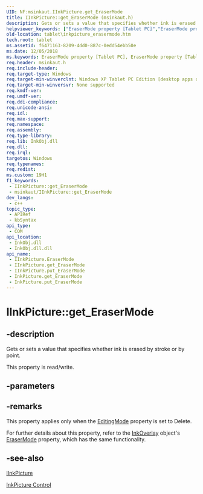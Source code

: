 ```yaml
---
UID: NF:msinkaut.IInkPicture.get_EraserMode
title: IInkPicture::get_EraserMode (msinkaut.h)
description: Gets or sets a value that specifies whether ink is erased by stroke or by point.
helpviewer_keywords: ["EraserMode property [Tablet PC]","EraserMode property [Tablet PC]","IInkPicture interface","IInkPicture interface [Tablet PC]","EraserMode property","IInkPicture.EraserMode","IInkPicture.get_EraserMode","IInkPicture::EraserMode","IInkPicture::get_EraserMode","IInkPicture::put_EraserMode","InkPicture.get_EraserMode","InkPicture.put_EraserMode","f6471163-8209-4dd0-887c-0edd54ebb50e","get_EraserMode","msinkaut/IInkPicture::EraserMode","msinkaut/IInkPicture::get_EraserMode","msinkaut/IInkPicture::put_EraserMode","put_EraserMode","tablet.inkpicture_erasermode"]
old-location: tablet\inkpicture_erasermode.htm
tech.root: tablet
ms.assetid: f6471163-8209-4dd0-887c-0edd54ebb50e
ms.date: 12/05/2018
ms.keywords: EraserMode property [Tablet PC], EraserMode property [Tablet PC],IInkPicture interface, IInkPicture interface [Tablet PC],EraserMode property, IInkPicture.EraserMode, IInkPicture.get_EraserMode, IInkPicture::EraserMode, IInkPicture::get_EraserMode, IInkPicture::put_EraserMode, InkPicture.get_EraserMode, InkPicture.put_EraserMode, f6471163-8209-4dd0-887c-0edd54ebb50e, get_EraserMode, msinkaut/IInkPicture::EraserMode, msinkaut/IInkPicture::get_EraserMode, msinkaut/IInkPicture::put_EraserMode, put_EraserMode, tablet.inkpicture_erasermode
req.header: msinkaut.h
req.include-header: 
req.target-type: Windows
req.target-min-winverclnt: Windows XP Tablet PC Edition [desktop apps only]
req.target-min-winversvr: None supported
req.kmdf-ver: 
req.umdf-ver: 
req.ddi-compliance: 
req.unicode-ansi: 
req.idl: 
req.max-support: 
req.namespace: 
req.assembly: 
req.type-library: 
req.lib: InkObj.dll
req.dll: 
req.irql: 
targetos: Windows
req.typenames: 
req.redist: 
ms.custom: 19H1
f1_keywords:
 - IInkPicture::get_EraserMode
 - msinkaut/IInkPicture::get_EraserMode
dev_langs:
 - c++
topic_type:
 - APIRef
 - kbSyntax
api_type:
 - COM
api_location:
 - InkObj.dll
 - InkObj.dll.dll
api_name:
 - IInkPicture.EraserMode
 - IInkPicture.get_EraserMode
 - IInkPicture.put_EraserMode
 - InkPicture.get_EraserMode
 - InkPicture.put_EraserMode
---
```


# IInkPicture::get_EraserMode


## -description

Gets or sets a value that specifies whether ink is erased by stroke or by point.



This property is read/write.

## -parameters

## -remarks

This property applies only when the <a href="/windows/desktop/api/msinkaut/nf-msinkaut-iinkpicture-get_editingmode">EditingMode</a> property is set to Delete.

For further details about this property, refer to the <a href="/windows/desktop/tablet/inkoverlay-class">InkOverlay</a> object's <a href="/windows/desktop/api/msinkaut/nf-msinkaut-iinkoverlay-get_erasermode">EraserMode</a> property, which has the same functionality.

## -see-also

<a href="../msinkaut/nn-msinkaut-iinkpicture.md">IInkPicture</a>



<a href="/windows/desktop/tablet/inkpicture-control">InkPicture Control</a>
